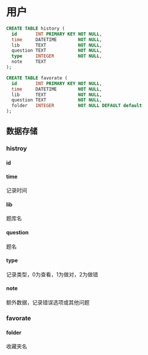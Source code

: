 # 用户

```sql
CREATE TABLE history (
  id       INT PRIMARY KEY NOT NULL,
  time     DATETIME        NOT NULL, 
  lib      TEXT            NOT NULL,
  question TEXT            NOT NULL,
  type     INTEGER         NOT NULL,
  note     TEXT
);

CREATE TABLE favorate (
  id       INT PRIMARY KEY NOT NULL,
  time     DATETIME        NOT NULL, 
  lib      TEXT            NOT NULL,
  question TEXT            NOT NULL,
  folder   INTEGER         NOT NULL DEFAULT default
);
```

## 数据存储

### histroy

#### id

#### time

记录时间

#### lib

题库名

#### question

题名

#### type

记录类型，0为查看，1为做对，2为做错

#### note

额外数据，记录错误选项或其他问题

### favorate

#### folder

收藏夹名
